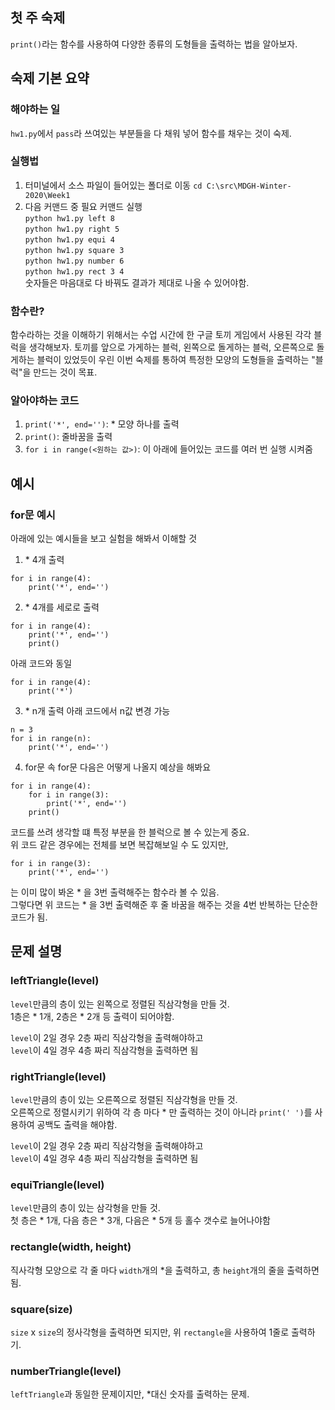 ## 첫 주 숙제
`print()`라는 함수를 사용하여 다양한 종류의 도형들을 출력하는 법을 알아보자.

## 숙제 기본 요약
### 해야하는 일
`hw1.py`에서 `pass`라 쓰여있는 부분들을 다 채워 넣어 함수를 채우는 것이 숙제.

### 실행법
1. 터미널에서 소스 파일이 들어있는 폴더로 이동
`cd C:\src\MDGH-Winter-2020\Week1`
2. 다음 커맨드 중 필요 커맨드 실행\
`python hw1.py left 8`\
`python hw1.py right 5`\
`python hw1.py equi 4`\
`python hw1.py square 3`\
`python hw1.py number 6`\
`python hw1.py rect 3 4`\
숫자들은 마음대로 다 바꿔도 결과가 제대로 나올 수 있어야함.

### 함수란?
함수라하는 것을 이해하기 위해서는 수업 시간에 한 구글 토끼 게임에서 사용된 각각 블럭을 생각해보자.
토끼를 앞으로 가게하는 블럭, 왼쪽으로 돌게하는 블럭, 오른쪽으로 돌게하는 블럭이 있었듯이 우린 이번 숙제를 통하여 특정한 모양의 도형들을 출력하는 "블럭"을 만드는 것이 목표.

### 알아야하는 코드
1. `print('*', end='')`: * 모양 하나를 출력
2. `print()`: 줄바꿈을 출력
3. `for i in range(<원하는 값>)`: 이 아래에 들어있는 코드를 여러 번 실행 시켜줌

## 예시
### for문 예시
아래에 있는 예시들을 보고 실험을 해봐서 이해할 것

1. \* 4개 출력
```
for i in range(4):
    print('*', end='')
```

2. \* 4개를 세로로 출력
```
for i in range(4):
    print('*', end='')
    print()
```
아래 코드와 동일
```
for i in range(4):
    print('*')
```

3. \* n개 출력
아래 코드에서 n값 변경 가능
```
n = 3
for i in range(n):
    print('*', end='')
```

4. for문 속 for문
다음은 어떻게 나올지 예상을 해봐요
```
for i in range(4):
    for i in range(3):
        print('*', end='')
    print()
```

코드를 쓰려 생각할 떄 특정 부분을 한 블럭으로 볼 수 있는게 중요.\
위 코드 같은 경우에는 전체를 보면 복잡해보일 수 도 있지만,
```
for i in range(3):
    print('*', end='')
```
는 이미 많이 봐온 \* 을 3번 출력해주는 함수라 볼 수 있음.\
그렇다면 위 코드는 \* 을 3번 출력해준 후 줄 바꿈을 해주는 것을 4번 반복하는 단순한 코드가 됨.

## 문제 설명
### leftTriangle(level)
`level`만큼의 층이 있는 왼쪽으로 정렬된 직삼각형을 만들 것.\
1층은 \* 1개, 2층은 \* 2개 등 출력이 되어야함.

`level`이 2일 경우 2층 짜리 직삼각형을 출력해야하고\
`level`이 4일 경우 4층 짜리 직삼각형을 출력하면 됨

### rightTriangle(level)
`level`만큼의 층이 있는 오른쪽으로 정렬된 직삼각형을 만들 것.\
오른쪽으로 정렬시키기 위하여 각 층 마다 \* 만 출력하는 것이 아니라 `print(' ')`를 사용하여 공백도 출력을 해야함.

`level`이 2일 경우 2층 짜리 직삼각형을 출력해야하고\
`level`이 4일 경우 4층 짜리 직삼각형을 출력하면 됨

### equiTriangle(level)
`level`만큼의 층이 있는 삼각형을 만들 것.\
첫 층은 \* 1개, 다음 층은 \* 3개, 다음은 \* 5개 등 홀수 갯수로 늘어나야함

### rectangle(width, height)
직사각형 모양으로 각 줄 마다 `width`개의 \*을 출력하고, 총 `height`개의 줄을 출력하면 됨.

### square(size)
`size` x `size`의 정사각형을 출력하면 되지만, 위 `rectangle`을 사용하여 1줄로 출력하기.

### numberTriangle(level)
`leftTriangle`과 동일한 문제이지만, \*대신 숫자를 출력하는 문제.
